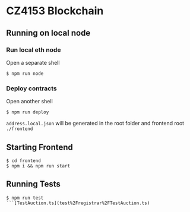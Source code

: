 # CZ4153 Blockchain

## Running on local node
### Run local eth node
Open a separate shell 
```
$ npm run node
```
### Deploy contracts
Open another shell
```
$ npm run deploy
```
`address.local.json` will be generated in the root folder and 
frontend root `./frontend`

## Starting Frontend
```
$ cd frontend 
$ npm i && npm run start
```

## Running Tests
```
$ npm run test
```[TestAuction.ts](test%2Fregistrar%2FTestAuction.ts)